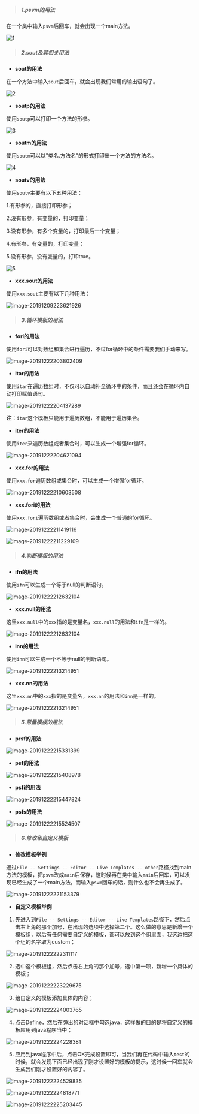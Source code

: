 > ##### 1.psvm的用法

在一个类中输入`psvm`后回车，就会出现一个main方法。

![1](https://cdn.jsdelivr.net/gh/gongcqq/FigureBed@main/Image/Typora/20201118141824.png) 

> ##### 2.sout及其相关用法

- **sout的用法**

在一个方法中输入`sout`后回车，就会出现我们常用的输出语句了。

![2](https://cdn.jsdelivr.net/gh/gongcqq/FigureBed@main/Image/Typora/20201118141832.png) 

- **soutp的用法**

使用`soutp`可以打印一个方法的形参。

![3](https://cdn.jsdelivr.net/gh/gongcqq/FigureBed@main/Image/Typora/20201118141837.png) 

- **soutm的用法**

使用`soutm`可以以"类名.方法名"的形式打印出一个方法的方法名。

![4](https://cdn.jsdelivr.net/gh/gongcqq/FigureBed@main/Image/Typora/20201118141912.png) 

- **soutv的用法**

使用`soutv`主要有以下五种用法：

1.有形参的，直接打印形参；

2.没有形参，有变量的，打印变量；

3.没有形参，有多个变量的，打印最后一个变量；

4.有形参，有变量的，打印变量；

5.没有形参，没有变量的，打印true。

![5](https://cdn.jsdelivr.net/gh/gongcqq/FigureBed@main/Image/Typora/20201118141927.png) 

- **xxx.sout的用法**

使用`xxx.sout`主要有以下几种用法：

![image-20191209223621926](https://cdn.jsdelivr.net/gh/gongcqq/FigureBed@main/Image/Typora/20201118141936.png) 

> ##### 3.循环模板的用法

- **fori的用法**

使用`fori`可以对数组和集合进行遍历，不过for循环中的条件需要我们手动来写。

![image-20191222203802409](https://cdn.jsdelivr.net/gh/gongcqq/FigureBed@main/Image/Typora/20201118141944.png) 

- **itar的用法**

使用`itar`在遍历数组时，不仅可以自动补全循环中的条件，而且还会在循环内自动打印赋值语句。

![image-20191222204137289](https://cdn.jsdelivr.net/gh/gongcqq/FigureBed@main/Image/Typora/20201118141950.png) 

**注**：`itar`这个模板只能用于遍历数组，不能用于遍历集合。

- **iter的用法**

使用`iter`来遍历数组或者集合时，可以生成一个增强for循环。

![image-20191222204621094](https://cdn.jsdelivr.net/gh/gongcqq/FigureBed@main/Image/Typora/20201118141956.png) 

- **xxx.for的用法**

使用`xxx.for`遍历数组或集合时，可以生成一个增强for循环。

![image-20191222210603508](https://cdn.jsdelivr.net/gh/gongcqq/FigureBed@main/Image/Typora/20201118142011.png) 

- **xxx.fori的用法**

使用`xxx.fori`遍历数组或者集合时，会生成一个普通的for循环。

![image-20191222211419116](https://cdn.jsdelivr.net/gh/gongcqq/FigureBed@main/Image/Typora/20201118142029.png) 

![image-20191222211229109](https://cdn.jsdelivr.net/gh/gongcqq/FigureBed@main/Image/Typora/20201118142034.png) 

> ##### 4.判断模板的用法

- **ifn的用法**

使用`ifn`可以生成一个等于null的判断语句。

![image-20191222212632104](https://cdn.jsdelivr.net/gh/gongcqq/FigureBed@main/Image/Typora/20201118142040.png) 

- **xxx.null的用法**

这里`xxx.null`中的`xxx`指的是变量名，`xxx.null`的用法和`ifn`是一样的。

![image-20191222212632104](https://cdn.jsdelivr.net/gh/gongcqq/FigureBed@main/Image/Typora/20201118142047.png) 

- **inn的用法**

使用`inn`可以生成一个不等于null的判断语句。

![image-20191222213214951](https://cdn.jsdelivr.net/gh/gongcqq/FigureBed@main/Image/Typora/20201118142055.png) 

- **xxx.nn的用法**

这里`xxx.nn`中的`xxx`指的是变量名，`xxx.nn`的用法和`inn`是一样的。

![image-20191222213214951](https://cdn.jsdelivr.net/gh/gongcqq/FigureBed@main/Image/Typora/20201118142102.png) 

> ##### 5.常量模板的用法

- **prsf的用法**

![image-20191222215331399](https://cdn.jsdelivr.net/gh/gongcqq/FigureBed@main/Image/Typora/20201118142119.png) 

- **psf的用法**

![image-20191222215408978](https://cdn.jsdelivr.net/gh/gongcqq/FigureBed@main/Image/Typora/20201118142124.png) 

- **psfi的用法**

![image-20191222215447824](https://cdn.jsdelivr.net/gh/gongcqq/FigureBed@main/Image/Typora/20201118142136.png) 

- **psfs的用法**

![image-20191222215524507](https://cdn.jsdelivr.net/gh/gongcqq/FigureBed@main/Image/Typora/20201118142142.png) 

> ##### 6.修改和自定义模板

- **修改模板举例**

通过`File -- Settings -- Editor -- Live Templates -- other`路径找到main方法的模板，把`psvm`改成`main`后保存，这时候再在类中输入`main`后回车，可以发现已经生成了一个main方法，而输入`psvm`回车的话，则什么也不会再生成了。

![image-20191222221153379](https://cdn.jsdelivr.net/gh/gongcqq/FigureBed@main/Image/Typora/20201118142155.png) 

- **自定义模板举例**

1. 先进入到`File -- Settings -- Editor -- Live Templates`路径下，然后点击右上角的那个加号，在出现的选项中选择第二个。这么做的意思是新增一个模板组，以后有任何需要自定义的模板，都可以放到这个组里面，我这边把这个组的名字取为custom；

![image-20191222222311117](https://cdn.jsdelivr.net/gh/gongcqq/FigureBed@main/Image/Typora/20201118142201.png) 

2. 选中这个模板组，然后点击右上角的那个加号，选中第一项，新增一个具体的模板；

![image-20191222223229675](https://cdn.jsdelivr.net/gh/gongcqq/FigureBed@main/Image/Typora/20201118142214.png) 

3. 给自定义的模板添加具体的内容；

![image-20191222224003765](https://cdn.jsdelivr.net/gh/gongcqq/FigureBed@main/Image/Typora/20201118142222.png) 

4. 点击Define，然后在弹出的对话框中勾选java，这样做的目的是将自定义的模板应用到java程序当中；

![image-20191222224228381](https://cdn.jsdelivr.net/gh/gongcqq/FigureBed@main/Image/Typora/20201118142231.png) 

5. 应用到java程序中后，点击OK完成设置即可，当我们再在代码中输入`test`的时候，就会发现下面已经出现了刚才设置好的模板的提示，这时候一回车就会生成我们刚才设置好的内容了。

![image-20191222224529835](https://cdn.jsdelivr.net/gh/gongcqq/FigureBed@main/Image/Typora/20201118142238.png) 

![image-20191222224818771](https://cdn.jsdelivr.net/gh/gongcqq/FigureBed@main/Image/Typora/20201118142252.png) 

![image-20191222225203445](https://cdn.jsdelivr.net/gh/gongcqq/FigureBed@main/Image/Typora/20201118142306.png) 